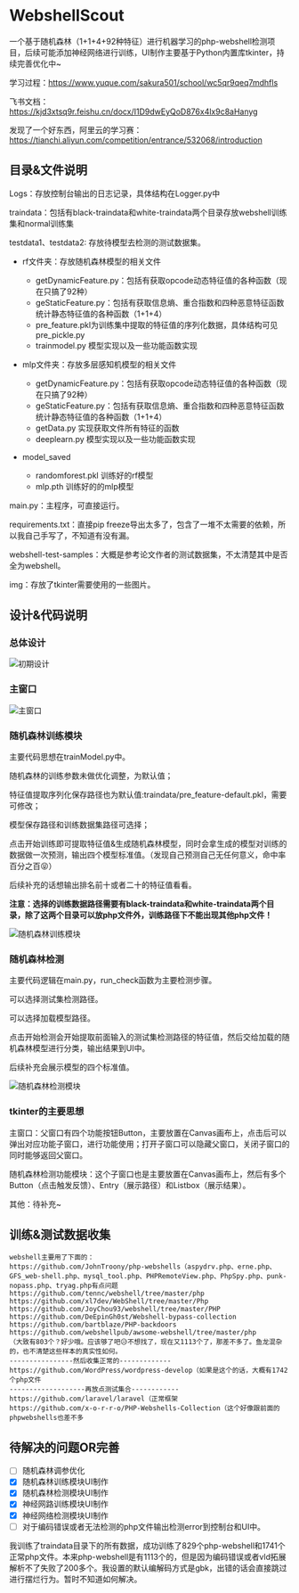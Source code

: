 # WebshellScout

一个基于随机森林（1+1+4+92种特征）进行机器学习的php-webshell检测项目，后续可能添加神经网络进行训练，UI制作主要基于Python内置库tkinter，持续完善优化中~

学习过程：https://www.yuque.com/sakura501/school/wc5qr9qeq7mdhfls

飞书文档：https://kjd3xtsq9r.feishu.cn/docx/I1D9dwEyQoD876x4lx9c8aHanyg

发现了一个好东西，阿里云的学习赛：https://tianchi.aliyun.com/competition/entrance/532068/introduction

## 目录&文件说明

Logs：存放控制台输出的日志记录，具体结构在Logger.py中

traindata：包括有black-traindata和white-traindata两个目录存放webshell训练集和normal训练集

testdata1、testdata2: 存放待模型去检测的测试数据集。

- rf文件夹：存放随机森林模型的相关文件
    - getDynamicFeature.py：包括有获取opcode动态特征值的各种函数（现在只搞了92种）
    - geStaticFeature.py：包括有获取信息熵、重合指数和四种恶意特征函数统计静态特征值的各种函数（1+1+4）
    - pre_feature.pkl为训练集中提取的特征值的序列化数据，具体结构可见pre_pickle.py
    - trainmodel.py 模型实现以及一些功能函数实现

- mlp文件夹：存放多层感知机模型的相关文件
    - getDynamicFeature.py：包括有获取opcode动态特征值的各种函数（现在只搞了92种）
    - geStaticFeature.py：包括有获取信息熵、重合指数和四种恶意特征函数统计静态特征值的各种函数（1+1+4）
    - getData.py 实现获取文件所有特征的函数
    - deeplearn.py 模型实现以及一些功能函数实现

- model_saved
    - randomforest.pkl 训练好的rf模型
    - mlp.pth 训练好的的mlp模型

main.py：主程序，可直接运行。

requirements.txt：直接pip freeze导出太多了，包含了一堆不太需要的依赖，所以我自己手写了，不知道有没有漏。

webshell-test-samples：大概是参考论文作者的测试数据集，不太清楚其中是否全为webshell。

img：存放了tkinter需要使用的一些图片。

## 设计&代码说明
### 总体设计
![初期设计](https://files.catbox.moe/vex81y.png)

### 主窗口
![主窗口](https://files.catbox.moe/f9iz8k.png)

### 随机森林训练模块
主要代码思想在trainModel.py中。

随机森林的训练参数未做优化调整，为默认值；

特征值提取序列化保存路径也为默认值:traindata/pre_feature-default.pkl，需要可修改；

模型保存路径和训练数据集路径可选择；

点击开始训练即可提取特征值&生成随机森林模型，同时会拿生成的模型对训练的数据做一次预测，输出四个模型标准值。（发现自己预测自己无任何意义，命中率百分之百😝）

后续补充的话想输出排名前十或者二十的特征值看看。

**注意：选择的训练数据路径需要有black-traindata和white-traindata两个目录，除了这两个目录可以放php文件外，训练路径下不能出现其他php文件！**

![随机森林训练模块](https://files.catbox.moe/a3dvmw.png)

### 随机森林检测
主要代码逻辑在main.py，run_check函数为主要检测步骤。

可以选择测试集检测路径。

可以选择加载模型路径。

点击开始检测会开始提取前面输入的测试集检测路径的特征值，然后交给加载的随机森林模型进行分类，输出结果到UI中。

后续补充会展示模型的四个标准值。

![随机森林检测模块](https://files.catbox.moe/wv8a0b.png)

### tkinter的主要思想
主窗口：父窗口有四个功能按钮Button，主要放置在Canvas画布上，点击后可以弹出对应功能子窗口，进行功能使用；打开子窗口可以隐藏父窗口，关闭子窗口的同时能够返回父窗口。

随机森林检测功能模块：这个子窗口也是主要放置在Canvas画布上，然后有多个Button（点击触发反馈）、Entry（展示路径）和Listbox（展示结果）。

其他：待补充~

## 训练&测试数据收集

```
webshell主要用了下面的：
https://github.com/JohnTroony/php-webshells（aspydrv.php、erne.php、GFS_web-shell.php、mysql_tool.php、PHPRemoteView.php、PhpSpy.php、punk-nopass.php、tryag.php有点问题
https://github.com/tennc/webshell/tree/master/php
https://github.com/xl7dev/WebShell/tree/master/Php
https://github.com/JoyChou93/webshell/tree/master/PHP
https://github.com/DeEpinGh0st/Webshell-bypass-collection
https://github.com/bartblaze/PHP-backdoors
https://github.com/webshellpub/awsome-webshell/tree/master/php
（大致有803个？好少哦。应该够了吧😥不想找了，现在又1113个了，那差不多了。鱼龙混杂的，也不清楚这些样本的真实性如何。
----------------然后收集正常的-------------
https://github.com/WordPress/wordpress-develop（如果是这个的话，大概有1742个php文件
-------------------再放点测试集合------------
https://github.com/laravel/laravel（正常框架
https://github.com/x-o-r-r-o/PHP-Webshells-Collection（这个好像跟前面的phpwebshells也差不多
```
## 待解决的问题OR完善

- [ ] 随机森林调参优化
- [x] 随机森林训练模块UI制作
- [x] 随机森林检测模块UI制作
- [x] 神经网路训练模块UI制作
- [x] 神经网络检测模块UI制作
- [ ] 对于编码错误或者无法检测的php文件输出检测error到控制台和UI中。

我训练了traindata目录下的所有数据，成功训练了829个php-webshell和1741个正常php文件。本来php-webshell是有1113个的，但是因为编码错误或者vld拓展解析不了失败了200多个。我设置的默认编解码方式是gbk，出错的话会直接跳过进行摆烂行为。暂时不知道如何解决。

